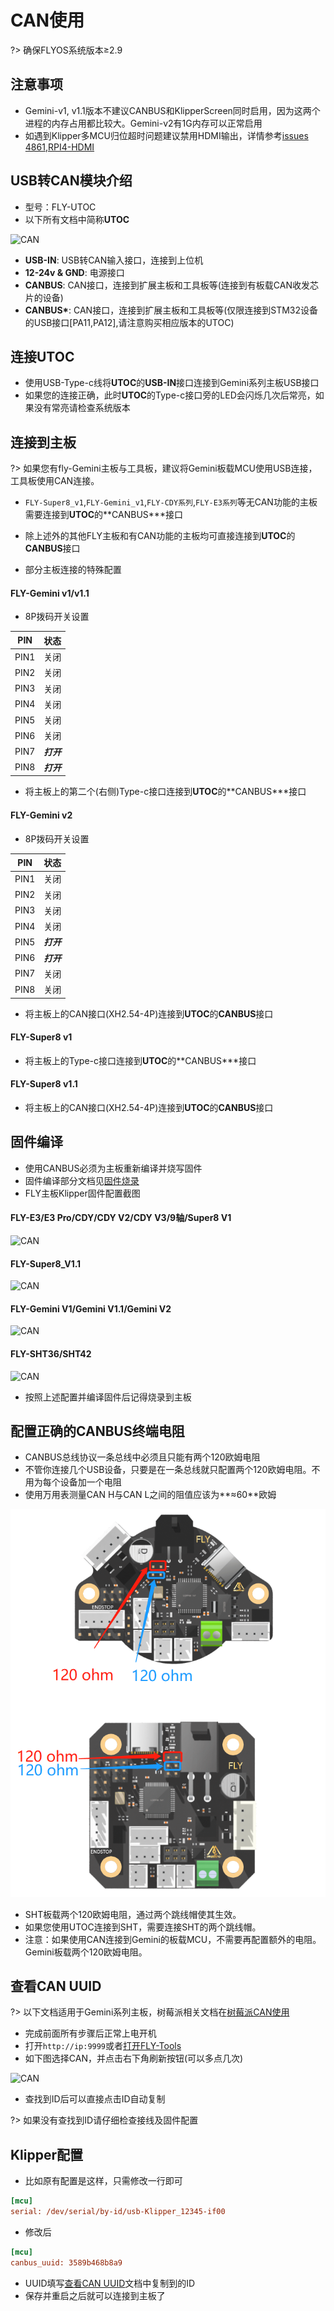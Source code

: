# CAN使用

?> 确保FLYOS系统版本≥2.9

## 注意事项

* Gemini-v1, v1.1版本不建议CANBUS和KlipperScreen同时启用，因为这两个进程的内存占用都比较大。Gemini-v2有1G内存可以正常启用
* 如遇到Klipper多MCU归位超时问题建议禁用HDMI输出，详情参考[issues 4861](https://github.com/Klipper3d/klipper/issues/4861),[RPI4-HDMI](https://hackaday.com/2019/11/28/raspberry-pi-4-hdmi-is-jamming-its-own-wifi/)

## **USB转CAN模块**介绍

* 型号：FLY-UTOC
* 以下所有文档中简称**UTOC**

![CAN](../images/adv/can/can1.png ":no-zooom")

* **USB-IN**: USB转CAN输入接口，连接到上位机
* **12-24v & GND**: 电源接口
* **CANBUS**: CAN接口，连接到扩展主板和工具板等(连接到有板载CAN收发芯片的设备)
* **CANBUS\***: CAN接口，连接到扩展主板和工具板等(仅限连接到STM32设备的USB接口[PA11,PA12],请注意购买相应版本的UTOC)

## 连接UTOC

* 使用USB-Type-c线将**UTOC**的**USB-IN**接口连接到Gemini系列主板USB接口
* 如果您的连接正确，此时**UTOC**的Type-c接口旁的LED会闪烁几次后常亮，如果没有常亮请检查系统版本

## 连接到主板

?> 如果您有fly-Gemini主板与工具板，建议将Gemini板载MCU使用USB连接，工具板使用CAN连接。

* `FLY-Super8_v1`,`FLY-Gemini_v1`,`FLY-CDY系列`,`FLY-E3系列`等无CAN功能的主板需要连接到**UTOC**的**CANBUS\***接口
* 除上述外的其他FLY主板和有CAN功能的主板均可直接连接到**UTOC**的**CANBUS**接口

* 部分主板连接的特殊配置


<!-- tabs:start -->

#### **FLY-Gemini v1/v1.1**

* 8P拨码开关设置

| PIN | 状态 |
| :----: | :----- |
| PIN1 | 关闭 |
| PIN2 | 关闭 |
| PIN3 | 关闭 |
| PIN4 | 关闭 |
| PIN5 | 关闭 |
| PIN6 | 关闭 |
| PIN7 | ***打开*** |
| PIN8 | ***打开*** |

* 将主板上的第二个(右侧)Type-c接口连接到**UTOC**的**CANBUS\***接口


#### **FLY-Gemini v2**

* 8P拨码开关设置

| PIN | 状态 |
| :----: | :----- |
| PIN1 | 关闭 |
| PIN2 | 关闭 |
| PIN3 | 关闭 |
| PIN4 | 关闭 |
| PIN5 | ***打开*** |
| PIN6 | ***打开*** |
| PIN7 | 关闭 |
| PIN8 | 关闭 |

* 将主板上的CAN接口(XH2.54-4P)连接到**UTOC**的**CANBUS**接口

#### **FLY-Super8 v1**

* 将主板上的Type-c接口连接到**UTOC**的**CANBUS\***接口

#### **FLY-Super8 v1.1**

* 将主板上的CAN接口(XH2.54-4P)连接到**UTOC**的**CANBUS**接口

<!-- tabs:end -->

## 固件编译

* 使用CANBUS必须为主板重新编译并烧写固件
* 固件编译部分文档见[固件烧录](/introduction/firmware.md)
* FLY主板Klipper固件配置截图

<!-- tabs:start -->

#### **FLY-E3/E3 Pro/CDY/CDY V2/CDY V3/9轴/Super8 V1**

![CAN](../images/adv/can/can2.png ":no-zooom")

#### **FLY-Super8_V1.1**

![CAN](../images/adv/can/can3.png ":no-zooom")

#### **FLY-Gemini V1/Gemini V1.1/Gemini V2**

![CAN](../images/adv/can/can4.png ":no-zooom")


#### **FLY-SHT36/SHT42**

![CAN](../images/adv/can/can5.png ":no-zooom")

<!-- tabs:end -->

* 按照上述配置并编译固件后记得烧录到主板


## 配置正确的CANBUS终端电阻

* CANBUS总线协议一条总线中必须且只能有两个120欧姆电阻
* 不管你连接几个USB设备，只要是在一条总线就只配置两个120欧姆电阻。不用为每个设备加一个电阻
* 使用万用表测量CAN H与CAN L之间的阻值应该为**≈60**欧姆

![CAN](../images/adv/can/can7.png ":no-zooom")

* SHT板载两个120欧姆电阻，通过两个跳线帽使其生效。
* 如果您使用UTOC连接到SHT，需要连接SHT的两个跳线帽。
* 注意：如果使用CAN连接到Gemini的板载MCU，不需要再配置额外的电阻。Gemini板载两个120欧姆电阻。

## 查看CAN UUID

?> 以下文档适用于Gemini系列主板，树莓派相关文档在[树莓派CAN使用](/advanced/can_rpi.md)

* 完成前面所有步骤后正常上电开机
* 打开`http://ip:9999`或者[打开FLY-Tools](http://flygemini.lan:9999/)
* 如下图选择CAN，并点击右下角刷新按钮(可以多点几次)

![CAN](../images/adv/can/can6.png ":medium-zooom")

* 查找到ID后可以直接点击ID自动复制

?> 如果没有查找到ID请仔细检查接线及固件配置

## Klipper配置

* 比如原有配置是这样，只需修改一行即可

```ini
[mcu]
serial: /dev/serial/by-id/usb-Klipper_12345-if00
```

* 修改后

```ini
[mcu]
canbus_uuid: 3589b468b8a9
```

* UUID填写[查看CAN UUID](#查看can-uuid)文档中复制到的ID
* 保存并重启之后就可以连接到主板了